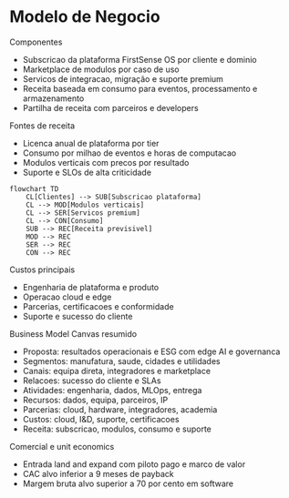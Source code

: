 # Modelo de Negocio

Componentes
- Subscricao da plataforma FirstSense OS por cliente e dominio
- Marketplace de modulos por caso de uso
- Servicos de integracao, migração e suporte premium
- Receita baseada em consumo para eventos, processamento e armazenamento
- Partilha de receita com parceiros e developers

Fontes de receita
- Licenca anual de plataforma por tier
- Consumo por milhao de eventos e horas de computacao
- Modulos verticais com precos por resultado
- Suporte e SLOs de alta criticidade

```mermaid
flowchart TD
    CL[Clientes] --> SUB[Subscricao plataforma]
    CL --> MOD[Modulos verticais]
    CL --> SER[Servicos premium]
    CL --> CON[Consumo]
    SUB --> REC[Receita previsivel]
    MOD --> REC
    SER --> REC
    CON --> REC
```

Custos principais
- Engenharia de plataforma e produto
- Operacao cloud e edge
- Parcerias, certificacoes e conformidade
- Suporte e sucesso do cliente

Business Model Canvas resumido
- Proposta: resultados operacionais e ESG com edge AI e governanca
- Segmentos: manufatura, saude, cidades e utilidades
- Canais: equipa direta, integradores e marketplace
- Relacoes: sucesso do cliente e SLAs
- Atividades: engenharia, dados, MLOps, entrega
- Recursos: dados, equipa, parceiros, IP
- Parcerias: cloud, hardware, integradores, academia
- Custos: cloud, I&D, suporte, certificacoes
- Receita: subscricao, modulos, consumo e suporte

Comercial e unit economics
- Entrada land and expand com piloto pago e marco de valor
- CAC alvo inferior a 9 meses de payback
- Margem bruta alvo superior a 70 por cento em software
